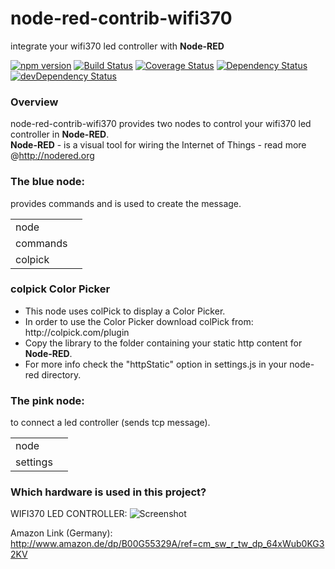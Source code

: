 node-red-contrib-wifi370
===
integrate your wifi370 led controller with <b>Node-RED</b>

[![npm version](https://badge.fury.io/js/node-red-contrib-wifi370.svg)](http://badge.fury.io/js/node-red-contrib-wifi370) [![Build Status](https://travis-ci.org/firsttris/node-red-contrib-wifi370.svg?branch=master)](https://travis-ci.org/firsttris/node-red-contrib-wifi370) [![Coverage Status](https://coveralls.io/repos/firsttris/node-red-contrib-wifi370/badge.svg?branch=master)](https://coveralls.io/r/firsttris/node-red-contrib-wifi370?branch=master) [![Dependency Status](https://david-dm.org/firsttris/node-red-contrib-wifi370.svg)](https://david-dm.org/firsttris/node-red-contrib-wifi370) [![devDependency Status](https://david-dm.org/firsttris/node-red-contrib-wifi370/dev-status.svg)](https://david-dm.org/firsttris/node-red-contrib-wifi370#info=devDependencies)

### Overview
node-red-contrib-wifi370 provides two nodes to control your wifi370 led controller in <b>Node-RED</b>.<br>
<b>Node-RED</b> - is a visual tool for wiring the Internet of Things - read more @http://nodered.org<br>


### The blue node: 
provides commands and is used to create the message.

<table>
  <tr>
    <td>node</td>
    <td><img src="https://dl.dropboxusercontent.com/u/13344648/dev/wifi370_1.PNG" alt=""/></td>
  </tr>
  <tr>
    <td>commands</td>
    <td><img src="https://dl.dropboxusercontent.com/u/13344648/dev/wifi370_2.PNG" alt=""/></td>
  </tr>
  <tr>
    <td>colpick</td>
    <td><img src="https://dl.dropboxusercontent.com/u/13344648/dev/wifi370_3.PNG" alt=""/></td>
  </tr>
</table>

### colpick Color Picker

<ul>
<li>This node uses colPick to display a Color Picker.</li>
<li>In order to use the Color Picker download colPick from: http://colpick.com/plugin</li>
<li>Copy the library to the folder containing your static http content for <b>Node-RED</b>.</li>
<li>For more info check the "httpStatic" option in settings.js in your node-red directory.</li>
</ul>


### The pink node: 
to connect a led controller (sends tcp message).
<table>
  <tr>
    <td>node</td>
    <td><img src="https://dl.dropboxusercontent.com/u/13344648/dev/wifi370_4.PNG" alt=""/></td>
  </tr>
  <tr>
    <td>settings</td>
    <td><img src="https://dl.dropboxusercontent.com/u/13344648/dev/wifi370_5.PNG" alt=""/></td>
  </tr>
</table>

### Which hardware is used in this project?

WIFI370 LED CONTROLLER:
![Screenshot](https://dl.dropboxusercontent.com/u/13344648/dev/wifi370img.PNG)

Amazon Link (Germany):<br>
http://www.amazon.de/dp/B00G55329A/ref=cm_sw_r_tw_dp_64xWub0KG32KV
